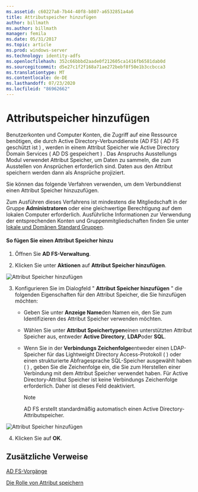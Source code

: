 ```yaml
---
ms.assetid: c60227a8-7b44-40f8-b807-a6532851a4a6
title: Attributspeicher hinzufügen
author: billmath
ms.author: billmath
manager: femila
ms.date: 05/31/2017
ms.topic: article
ms.prod: windows-server
ms.technology: identity-adfs
ms.openlocfilehash: 352c66bbbd2aade0f212605ca1416fb6581dab0d
ms.sourcegitcommit: d5e27c1f2f168a71ae272bebf8f50e1b3ccbcca3
ms.translationtype: MT
ms.contentlocale: de-DE
ms.lasthandoff: 07/23/2020
ms.locfileid: "86962662"
---
```

# <a name="add-an-attribute-store"></a>Attributspeicher hinzufügen


Benutzerkonten und Computer Konten, die Zugriff auf eine Ressource benötigen, die durch Active Directory-Verbunddienste (AD FS) \( AD FS geschützt ist \) , werden in einem Attribut Speicher wie Active Directory Domain Services \( AD DS gespeichert \) . Das Anspruchs Ausstellungs Modul verwendet Attribut Speicher, um Daten zu sammeln, die zum Ausstellen von Ansprüchen erforderlich sind. Daten aus den Attribut speichern werden dann als Ansprüche projiziert.  
  
Sie können das folgende Verfahren verwenden, um dem Verbunddienst einen Attribut Speicher hinzuzufügen.  
  
Zum Ausführen dieses Verfahrens ist mindestens die Mitgliedschaft in der Gruppe **Administratoren** oder eine gleichwertige Berechtigung auf dem lokalen Computer erforderlich.  Ausführliche Informationen zur Verwendung der entsprechenden Konten und Gruppenmitgliedschaften finden Sie unter [lokale und Domänen Standard Gruppen](https://go.microsoft.com/fwlink/?LinkId=83477).   
  
#### <a name="to-add-an-attribute-store"></a>So fügen Sie einen Attribut Speicher hinzu  
  
1.  Öffnen Sie **AD FS-Verwaltung**.  
  
2.  Klicken Sie unter **Aktionen** auf **Attribut Speicher hinzufügen**.  

![Attribut Speicher hinzufügen](media/Add-an-Attribute-Store/addstore1.PNG)
  
3. Konfigurieren Sie im Dialogfeld " **Attribut Speicher hinzufügen** " die folgenden Eigenschaften für den Attribut Speicher, die Sie hinzufügen möchten:  
  
   -   Geben Sie unter **Anzeige Name**den Namen ein, den Sie zum Identifizieren des Attribut Speicher verwenden möchten.  
  
   -   Wählen Sie unter **Attribut Speichertypen**einen unterstützten Attribut Speicher aus, entweder **Active Directory**, **LDAP**oder **SQL**.  
  
   -   Wenn Sie in der **Verbindungs Zeichenfolge**entweder einen LDAP-Speicher für das Lightweight Directory Access-Protokoll \( \) oder einen strukturierte Abfragesprache SQL-Speicher ausgewählt haben \( \) , geben Sie die Zeichenfolge ein, die Sie zum Herstellen einer Verbindung mit dem Attribut Speicher verwendet haben. Für Active Directory-Attribut Speicher ist keine Verbindungs Zeichenfolge erforderlich. Daher ist dieses Feld deaktiviert.  
  
       > [!NOTE]  
       > AD FS erstellt standardmäßig automatisch einen Active Directory-Attributspeicher.  
 
![Attribut Speicher hinzufügen](media/Add-an-Attribute-Store/addstore2.PNG) 

4. Klicken Sie auf **OK**.  
  
## <a name="additional-references"></a>Zusätzliche Verweise  

[AD FS-Vorgänge](../ad-fs-operations.md)
  
[Die Rolle von Attribut speichern](../../ad-fs/technical-reference/The-Role-of-Attribute-Stores.md)  

